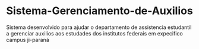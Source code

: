 # Sistema-Gerenciamento-de-Auxilios
Sistema desenvolvido para ajudar o departamento de assistencia estudantil a gerenciar auxilios aos estudades dos institutos federais em expecifico campus ji-paraná

<img src="">
